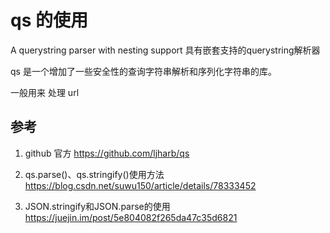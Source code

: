 # qs 的使用

A querystring parser with nesting support
具有嵌套支持的querystring解析器

qs 是一个增加了一些安全性的查询字符串解析和序列化字符串的库。

一般用来 处理 url

## 参考

1. github 官方
https://github.com/ljharb/qs

2. qs.parse()、qs.stringify()使用方法
https://blog.csdn.net/suwu150/article/details/78333452

3. JSON.stringify和JSON.parse的使用
https://juejin.im/post/5e804082f265da47c35d6821

